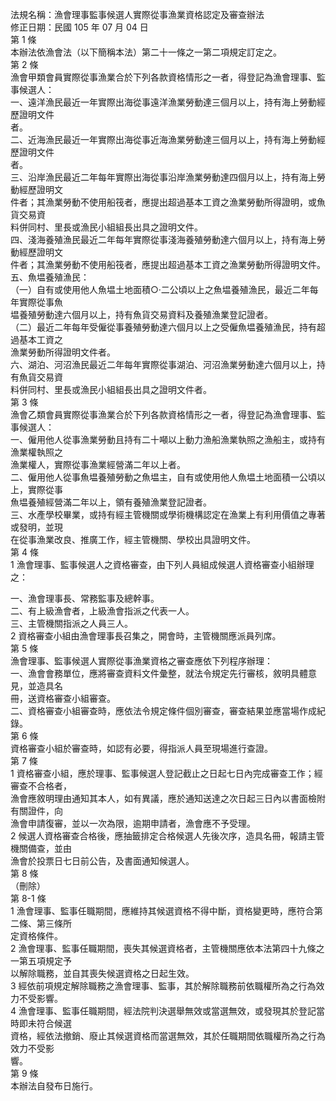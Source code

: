 法規名稱：漁會理事監事候選人實際從事漁業資格認定及審查辦法  
修正日期：民國 105 年 07 月 04 日  
第 1 條  
本辦法依漁會法（以下簡稱本法）第二十一條之一第二項規定訂定之。  
第 2 條  
漁會甲類會員實際從事漁業合於下列各款資格情形之一者，得登記為漁會理事、監事候選人：  
一、遠洋漁民最近一年實際出海從事遠洋漁業勞動達三個月以上，持有海上勞動經歷證明文件  
者。  
二、近海漁民最近一年實際出海從事近海漁業勞動達三個月以上，持有海上勞動經歷證明文件  
者。  
三、沿岸漁民最近二年每年實際出海從事沿岸漁業勞動達四個月以上，持有海上勞動經歷證明文  
件者；其漁業勞動不使用船筏者，應提出超過基本工資之漁業勞動所得證明，或魚貨交易資  
料併同村、里長或漁民小組組長出具之證明文件。  
四、淺海養殖漁民最近二年每年實際從事淺海養殖勞動達六個月以上，持有海上勞動經歷證明文  
件者；其漁業勞動不使用船筏者，應提出超過基本工資之漁業勞動所得證明文件。  
五、魚塭養殖漁民：  
（一）自有或使用他人魚塭土地面積○‧二公頃以上之魚塭養殖漁民，最近二年每年實際從事魚  
塭養殖勞動達六個月以上，持有魚貨交易資料及養殖漁業登記證者。  
（二）最近二年每年受僱從事養殖勞動達六個月以上之受僱魚塭養殖漁民，持有超過基本工資之  
漁業勞動所得證明文件者。  
六、湖泊、河沼漁民最近二年每年實際從事湖泊、河沼漁業勞動達六個月以上，持有魚貨交易資  
料併同村、里長或漁民小組組長出具之證明文件者。  
第 3 條  
漁會乙類會員實際從事漁業合於下列各款資格情形之一者，得登記為漁會理事、監事候選人：  
一、僱用他人從事漁業勞動且持有二十噸以上動力漁船漁業執照之漁船主，或持有漁業權執照之  
漁業權人，實際從事漁業經營滿二年以上者。  
二、僱用他人從事魚塭養殖勞動之魚塭主，自有或使用他人魚塭土地面積一公頃以上，實際從事  
魚塭養殖經營滿二年以上，領有養殖漁業登記證者。  
三、水產學校畢業，或持有經主管機關或學術機構認定在漁業上有利用價值之專著或發明，並現  
在從事漁業改良、推廣工作，經主管機關、學校出具證明文件。  
第 4 條  
1 漁會理事、監事候選人之資格審查，由下列人員組成候選人資格審查小組辦理之：  


一、漁會理事長、常務監事及總幹事。  
二、有上級漁會者，上級漁會指派之代表一人。  
三、主管機關指派之人員三人。  
2 資格審查小組由漁會理事長召集之，開會時，主管機關應派員列席。  
第 5 條  
漁會理事、監事候選人實際從事漁業資格之審查應依下列程序辦理：  
一、漁會會務單位，應將審查資料文件彙整，就法令規定先行審核，敘明具體意見，並造具名  
冊，送資格審查小組審查。  
二、資格審查小組審查時，應依法令規定條件個別審查，審查結果並應當場作成紀錄。  
第 6 條  
資格審查小組於審查時，如認有必要，得指派人員至現場進行查證。  
第 7 條  
1 資格審查小組，應於理事、監事候選人登記截止之日起七日內完成審查工作；經審查不合格者，  
漁會應敘明理由通知其本人，如有異議，應於通知送達之次日起三日內以書面檢附有關證件，向  
漁會申請復審，並以一次為限，逾期申請者，漁會應不予受理。  
2 候選人資格審查合格後，應抽籤排定合格候選人先後次序，造具名冊，報請主管機關備查，並由  
漁會於投票日七日前公告，及書面通知候選人。  
第 8 條  
（刪除）  
第 8-1 條  
1 漁會理事、監事任職期間，應維持其候選資格不得中斷，資格變更時，應符合第二條、第三條所  
定資格條件。  
2 漁會理事、監事任職期間，喪失其候選資格者，主管機關應依本法第四十九條之一第五項規定予  
以解除職務，並自其喪失候選資格之日起生效。  
3 經依前項規定解除職務之漁會理事、監事，其於解除職務前依職權所為之行為效力不受影響。  
4 漁會理事、監事任職期間，經法院判決選舉無效或當選無效，或發現其於登記當時即未符合候選  
資格，經依法撤銷、廢止其候選資格而當選無效，其於任職期間依職權所為之行為效力不受影  
響。  
第 9 條  
本辦法自發布日施行。  


